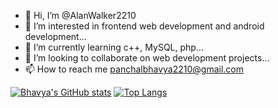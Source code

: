 - 👋 Hi, I’m @AlanWalker2210
- 👀 I’m interested in frontend web development and android development... 
- 🌱 I’m currently learning c++, MySQL, php... 
- 💞️ I’m looking to collaborate on web development projects... 
- 📫 How to reach me panchalbhavya2210@gmail.com

[![Bhavya's GitHub stats](https://github-readme-stats.vercel.app/api?username=panchalbhavya2210)](https://github.com/anuraghazra/github-readme-stats)
[![Top Langs](https://github-readme-stats.vercel.app/api/top-langs/?username=panchalbhavya2210)](https://github.com/anuraghazra/github-readme-stats)

<!---
AlanWalker2210/AlanWalker2210 is a ✨ special ✨ repository because its `README.md` (this file) appears on your GitHub profile.
You can click the Preview link to take a look at your changes.
--->
